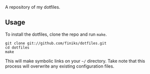 A repository of my dotfiles.

Usage
-----

To install the dotfiles, clone the repo and run `make`.

    git clone git://github.com/finiks/dotfiles.git
    cd dotfiles
    make

This will make symbolic links on your `~/` directory. Take note that this process will overwrite any existing configuration files.
